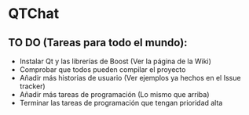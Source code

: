 # QTChat

## TO DO (Tareas para todo el mundo):
* Instalar Qt y las librerías de Boost (Ver la página de la Wiki)
* Comprobar que todos pueden compilar el proyecto
* Añadir más historias de usuario (Ver ejemplos ya hechos en el Issue tracker)
* Añadir más tareas de programación (Lo mismo que arriba)
* Terminar las tareas de programación que tengan prioridad alta
